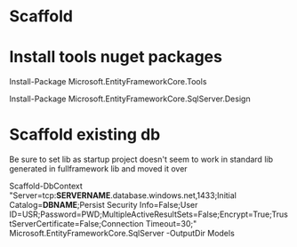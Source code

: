 ﻿# Scaffold

# Install tools nuget packages

Install-Package Microsoft.EntityFrameworkCore.Tools

Install-Package Microsoft.EntityFrameworkCore.SqlServer.Design

# Scaffold existing db

Be sure to set lib as startup project
doesn't seem to work in standard lib
generated in fullframework lib and moved it over

Scaffold-DbContext "Server=tcp:**SERVERNAME**.database.windows.net,1433;Initial Catalog=**DBNAME**;Persist Security Info=False;User ID=USR;Password=PWD;MultipleActiveResultSets=False;Encrypt=True;TrustServerCertificate=False;Connection Timeout=30;" Microsoft.EntityFrameworkCore.SqlServer -OutputDir Models
